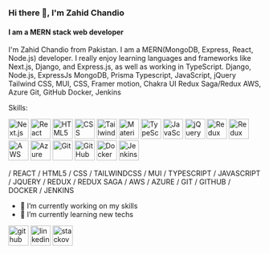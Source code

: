 ### Hi there 👋, I'm Zahid Chandio
#### I am a MERN stack web developer

I'm Zahid Chandio from Pakistan. I am a MERN(MongoDB, Express, React, Node.js) developer. I really enjoy learning languages and frameworks like Next.js, Django, and Express.js, as well as working in TypeScript.
Django, Node.js, ExpressJs
MongoDB, Prisma
Typescript, JavaScript, jQuery
Tailwind CSS, MUI, CSS, Framer motion, Chakra UI
Redux Saga/Redux
AWS, Azure
Git, GitHub
Docker, Jenkins

Skills:

[<img src='https://img.shields.io/badge/next.js-%23000000.svg?&style=for-the-badge&logo=next.js&logoColor=white' alt='Next.js' height='40'>](https://nextjs.org/)
[<img src='https://img.shields.io/badge/react-%2361DAFB.svg?&style=for-the-badge&logo=react&logoColor=white' alt='React' height='40'>](https://reactjs.org/)
[<img src='https://img.shields.io/badge/html5-%23E34F26.svg?&style=for-the-badge&logo=html5&logoColor=white' alt='HTML5' height='40'>](https://developer.mozilla.org/en-US/docs/Web/Guide/HTML/HTML5)
[<img src='https://img.shields.io/badge/css3-%231572B6.svg?&style=for-the-badge&logo=css3&logoColor=white' alt='CSS' height='40'>](https://developer.mozilla.org/en-US/docs/Web/CSS)
[<img src='https://img.shields.io/badge/tailwindcss-%2338B2AC.svg?&style=for-the-badge&logo=tailwind-css&logoColor=white' alt='Tailwind CSS' height='40'>](https://tailwindcss.com/)
[<img src='https://img.shields.io/badge/material--ui-%230081CB.svg?&style=for-the-badge&logo=material-ui&logoColor=white' alt='Material-UI' height='40'>](https://mui.com/)
[<img src='https://img.shields.io/badge/typescript-%3178C6.svg?&style=for-the-badge&logo=typescript&logoColor=white' alt='TypeScript' height='40'>](https://www.typescriptlang.org/)
[<img src='https://img.shields.io/badge/javascript-%23F7DF1E.svg?&style=for-the-badge&logo=javascript&logoColor=black' alt='JavaScript' height='40'>](https://developer.mozilla.org/en-US/docs/Web/JavaScript)
[<img src='https://img.shields.io/badge/jquery-%230769AD.svg?&style=for-the-badge&logo=jquery&logoColor=white' alt='jQuery' height='40'>](https://jquery.com/)
[<img src='https://img.shields.io/badge/redux-%23764ABC.svg?&style=for-the-badge&logo=redux&logoColor=white' alt='Redux' height='40'>](https://redux.js.org/)
[<img src='https://img.shields.io/badge/redux_saga-%23A05047.svg?&style=for-the-badge&logo=redux-saga&logoColor=white' alt='Redux Saga' height='40'>](https://redux-saga.js.org/)
[<img src='https://img.shields.io/badge/aws-%23232F3E.svg?&style=for-the-badge&logo=amazon-aws&logoColor=white' alt='AWS' height='40'>](https://aws.amazon.com/)
[<img src='https://img.shields.io/badge/azure-%230072C6.svg?&style=for-the-badge&logo=microsoft-azure&logoColor=white' alt='Azure' height='40'>](https://azure.microsoft.com/)
[<img src='https://img.shields.io/badge/git-%23F05032.svg?&style=for-the-badge&logo=git&logoColor=white' alt='Git' height='40'>](https://git-scm.com/)
[<img src='https://img.shields.io/badge/github-%23121011.svg?&style=for-the-badge&logo=github&logoColor=white' alt='GitHub' height='40'>](https://github.com/)
[<img src='https://img.shields.io/badge/docker-%232496ED.svg?&style=for-the-badge&logo=docker&logoColor=white' alt='Docker' height='40'>](https://www.docker.com/)
[<img src='https://img.shields.io/badge/jenkins-%23D24939.svg?&style=for-the-badge&logo=jenkins&logoColor=white' alt='Jenkins' height='40'>](https://www.jenkins.io/)

/ REACT / HTML5 / CSS / TAILWINDCSS / MUI / TYPESCRIPT / JAVASCRIPT / JQUERY / REDUX / REDUX SAGA / AWS / AZURE / GIT / GITHUB / DOCKER / JENKINS

- 🔭 I’m currently working on my skills 
- 🌱 I’m currently learning new techs
  
[<img src='https://img.shields.io/badge/github-%23121011.svg?&style=for-the-badge&logo=github&logoColor=white' alt='github' height='40'>](https://github.com/ZahidChandio) [<img src='https://img.shields.io/badge/linkedin-%230077B5.svg?&style=for-the-badge&logo=linkedin&logoColor=white' alt='linkedin' height='40'>](https://www.linkedin.com/in/zahid-chandio/) [<img src='https://img.shields.io/badge/stackoverflow-%23FF5722.svg?&style=for-the-badge&logo=stackoverflow&logoColor=white' alt='stackoverflow' height='40'>](https://stackoverflow.com/users/17646863)

